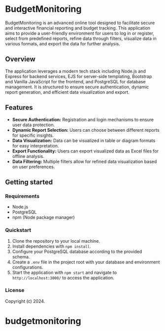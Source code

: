 # BudgetMonitoring

BudgetMonitoring is an advanced online tool designed to facilitate secure and interactive financial reporting and budget tracking. This application aims to provide a user-friendly environment for users to log in or register, select from predefined reports, refine data through filters, visualize data in various formats, and export the data for further analysis.

## Overview

The application leverages a modern tech stack including Node.js and Express for backend services, EJS for server-side templating, Bootstrap and Vanilla JavaScript for the frontend, and PostgreSQL for database management. It is structured to ensure secure authentication, dynamic report generation, and efficient data visualization and export.

## Features

- **Secure Authentication:** Registration and login mechanisms to ensure user data protection.
- **Dynamic Report Selection:** Users can choose between different reports for specific insights.
- **Data Visualization:** Data can be visualized in table or diagram formats for easy interpretation.
- **Export Functionality:** Users can export visualized data as Excel files for offline analysis.
- **Data Filtering:** Multiple filters allow for refined data visualization based on user preferences.

## Getting started

### Requirements

- Node.js
- PostgreSQL
- npm (Node package manager)

### Quickstart

1. Clone the repository to your local machine.
2. Install dependencies with `npm install`.
3. Configure your PostgreSQL database according to the provided schema.
4. Create a `.env` file in the project root with your database and environment configurations.
5. Start the application with `npm start` and navigate to `http://localhost:3000/` to access the application.

### License

Copyright (c) 2024.
# budgetmonitoring
